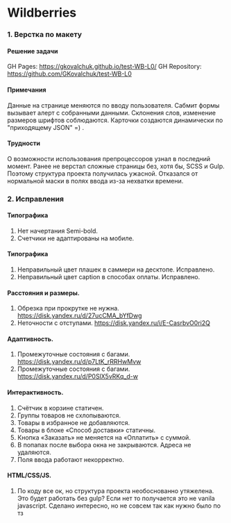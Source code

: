 # Wildberries

### 1. Верстка по макету

#### Решение задачи

GH Pages: https://gkovalchuk.github.io/test-WB-L0/
GH Repository: https://github.com/GKovalchuk/test-WB-L0

#### Примечания

Данные на странице меняются по вводу пользователя. Сабмит формы вызывает алерт с собранными данными. Склонения слов, изменение размеров шрифтов соблюдаются.
Карточки создаются динамически по "приходящему JSON" =) .

#### Трудности

О возможности использования препроцессоров узнал в последний момент. Ранее не верстал сложные страницы без, хотя бы, SCSS и Gulp. Поэтому структура проекта получилась ужасной. Отказался от нормальной маски в полях ввода из-за нехватки времени.

### 2. Исправления

#### Типографика

1. Нет начертания Semi-bold.
2. Счетчики не адаптированы на мобиле.

#### Типографика

1. Неправильный цвет плашек в саммери на десктопе. Исправлено.
2. Неправильный цвет caption в способах оплаты. Исправлено.

#### Расстояния и размеры.

1. Обрезка при прокрутке не нужна. https://disk.yandex.ru/d/27ucCMA_bYfDwg
2. Неточности с отступами. https://disk.yandex.ru/i/E-CasrbvO0ri2Q

#### Адаптивность.

1. Промежуточные состояния с багами. https://disk.yandex.ru/d/p7LtK_rRRHwMvw
2. Промежуточные состояния с багами. https://disk.yandex.ru/d/P0SlX5vRKq_d-w

#### Интерактивность.

1. Счётчик в корзине статичен.
2. Группы товаров не схлопываются.
3. Товары в избранное не добавляются.
4. Товары в блоке «Способ доставки» статичны.
5. Кнопка «Заказать» не меняется на «Оплатить» с суммой.
6. В попапах после выбора окна не закрываются. Адреса не удаляются.
7. Поля ввода работают некорректно.

#### HTML/CSS/JS.

1. По коду все ок, но структура проекта необоснованно утяжелена. Это будет работать без gulp? Если нет то получается это не vanila javascript. Сделано интересно, но не совсем так как нужно было по тз
